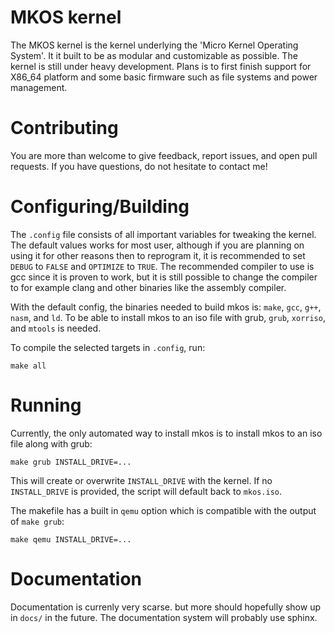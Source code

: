 # MKOS kernel
The MKOS kernel is the kernel underlying the 'Micro Kernel Operating System'. It it built to be as modular and customizable as possible. The kernel is still under heavy development. Plans is to first finish support for X86_64 platform and some basic firmware such as file systems and power management.
# Contributing
You are more than welcome to give feedback, report issues, and open pull requests. If you have questions, do not hesitate to contact me!
# Configuring/Building
The `.config` file consists of all important variables for tweaking the kernel. The default values works for most user, although if you are planning on using it for other reasons then to reprogram it, it is recommended to set `DEBUG` to `FALSE` and `OPTIMIZE` to `TRUE`. The recommended compiler to use is gcc since it is proven to work, but it is still possible to change the compiler to for example clang and other binaries like the assembly compiler. 

With the default config, the binaries needed to build mkos is: `make`, `gcc`, `g++`, `nasm`, and `ld`. To be able to install mkos to an iso file with grub, `grub`, `xorriso`, and `mtools` is needed.

To compile the selected targets in `.config`, run:

    make all
# Running
Currently, the only automated way to install mkos is to install mkos to an iso file along with grub:

    make grub INSTALL_DRIVE=...
This will create or overwrite `INSTALL_DRIVE` with the kernel. If no `INSTALL_DRIVE` is provided, the script will default back to `mkos.iso`.

The makefile has a built in `qemu` option which is compatible with the output of `make grub`:

    make qemu INSTALL_DRIVE=...
# Documentation
Documentation is currenly very scarse. but more should hopefully show up in `docs/` in the future. The documentation system will probably use sphinx.